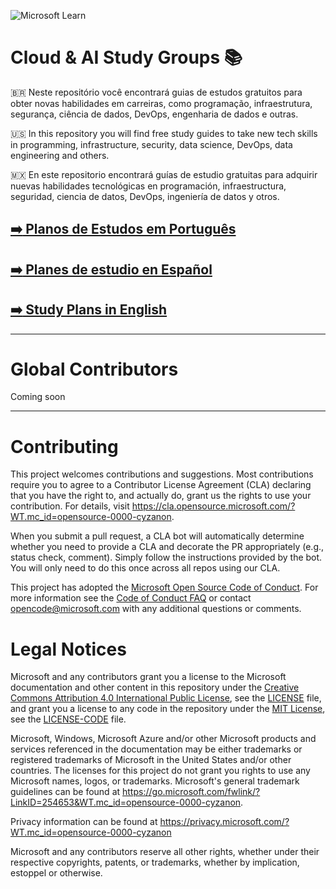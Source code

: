 ![Microsoft Learn](https://docs.microsoft.com//en-us/media/learn/home/hero_background_light.svg?WT.mc_id=opensource-0000-cyzanon)

# Cloud & AI Study Groups :books: 

🇧🇷 Neste repositório você encontrará guias de estudos gratuitos para obter novas habilidades em carreiras, como programação, infraestrutura, segurança, ciência de dados, DevOps, engenharia de dados e outras. 

:us: In this repository you will find free study guides to take new tech skills in programming, infrastructure, security, data science, DevOps, data engineering and others.

:mexico: En este repositorio encontrará guías de estudio gratuitas para adquirir nuevas habilidades tecnológicas en programación, infraestructura, seguridad, ciencia de datos, DevOps, ingeniería de datos y otros.


## [:arrow_right: Planos de Estudos em Português](/pt-br/)
## [:arrow_right: Planes de estudio en Español](/es-mx/)
## [:arrow_right: Study Plans in English](/en/)

___


# Global Contributors
Coming soon

___


# Contributing

This project welcomes contributions and suggestions.  Most contributions require you to agree to a
Contributor License Agreement (CLA) declaring that you have the right to, and actually do, grant us
the rights to use your contribution. For details, visit https://cla.opensource.microsoft.com/?WT.mc_id=opensource-0000-cyzanon.

When you submit a pull request, a CLA bot will automatically determine whether you need to provide
a CLA and decorate the PR appropriately (e.g., status check, comment). Simply follow the instructions
provided by the bot. You will only need to do this once across all repos using our CLA.

This project has adopted the [Microsoft Open Source Code of Conduct](https://opensource.microsoft.com/codeofconduct/?WT.mc_id=opensource-0000-cyzanon).
For more information see the [Code of Conduct FAQ](https://opensource.microsoft.com/codeofconduct/faq/?WT.mc_id=opensource-0000-cyzanon) or
contact [opencode@microsoft.com](mailto:opencode@microsoft.com) with any additional questions or comments.

# Legal Notices

Microsoft and any contributors grant you a license to the Microsoft documentation and other content
in this repository under the [Creative Commons Attribution 4.0 International Public License](https://creativecommons.org/licenses/by/4.0/legalcode),
see the [LICENSE](LICENSE) file, and grant you a license to any code in the repository under the [MIT License](https://opensource.org/licenses/MIT), see the
[LICENSE-CODE](LICENSE-CODE) file.

Microsoft, Windows, Microsoft Azure and/or other Microsoft products and services referenced in the documentation
may be either trademarks or registered trademarks of Microsoft in the United States and/or other countries.
The licenses for this project do not grant you rights to use any Microsoft names, logos, or trademarks.
Microsoft's general trademark guidelines can be found at https://go.microsoft.com/fwlink/?LinkID=254653&WT.mc_id=opensource-0000-cyzanon.

Privacy information can be found at https://privacy.microsoft.com/?WT.mc_id=opensource-0000-cyzanon

Microsoft and any contributors reserve all other rights, whether under their respective copyrights, patents,
or trademarks, whether by implication, estoppel or otherwise.
